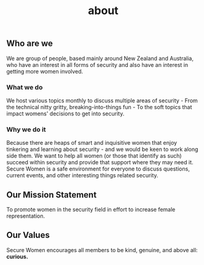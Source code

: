 ﻿---
title: "about"
bg: darkmauve     #defined in _config.yml, can use html color like '#010101'
color: black  #text color
style: center
---

## Who are we 

We are group of people, based mainly around New Zealand and Australia, who have an interest in all forms of security and also have an interest in getting more women involved.

### What we do

We host various topics monthly to discuss multiple areas of security - From the technical nitty gritty, breaking-into-things fun - To the soft topics that impact womens' decisions to get into security.

### Why we do it

Because there are heaps of smart and inquisitive women that enjoy tinkering and learning about security - and we would be keen to work along side them. We want to help all women (or those that identify as such) succeed within security and provide that support where they may need it. Secure Women is a safe environment for everyone to discuss questions, current events, and other interesting things related security.

## Our Mission Statement

To promote women in the security field in effort to increase female representation.

## Our Values

Secure Women encourages all members to be kind, genuine, and above all: <strong>curious.</strong>